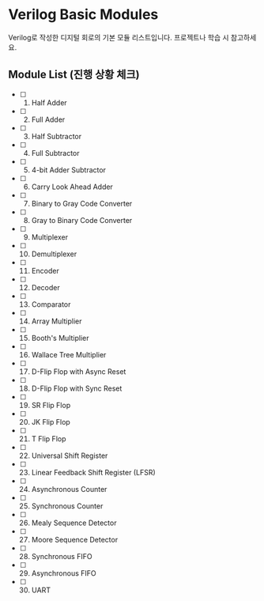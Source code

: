 # Verilog Basic Modules
Verilog로 작성한 디지털 회로의 기본 모듈 리스트입니다. 프로젝트나 학습 시 참고하세요.

## Module List (진행 상황 체크)
- [ ] 1. Half Adder
- [ ] 2. Full Adder
- [ ] 3. Half Subtractor
- [ ] 4. Full Subtractor
- [ ] 5. 4-bit Adder Subtractor
- [ ] 6. Carry Look Ahead Adder
- [ ] 7. Binary to Gray Code Converter
- [ ] 8. Gray to Binary Code Converter
- [ ] 9. Multiplexer
- [ ] 10. Demultiplexer
- [ ] 11. Encoder
- [ ] 12. Decoder
- [ ] 13. Comparator
- [ ] 14. Array Multiplier
- [ ] 15. Booth's Multiplier
- [ ] 16. Wallace Tree Multiplier
- [ ] 17. D-Flip Flop with Async Reset
- [ ] 18. D-Flip Flop with Sync Reset
- [ ] 19. SR Flip Flop
- [ ] 20. JK Flip Flop
- [ ] 21. T Flip Flop
- [ ] 22. Universal Shift Register
- [ ] 23. Linear Feedback Shift Register (LFSR)
- [ ] 24. Asynchronous Counter
- [ ] 25. Synchronous Counter
- [ ] 26. Mealy Sequence Detector
- [ ] 27. Moore Sequence Detector
- [ ] 28. Synchronous FIFO
- [ ] 29. Asynchronous FIFO
- [ ] 30. UART

